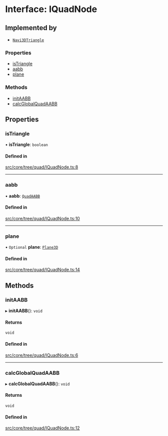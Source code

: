 # Interface: IQuadNode

## Implemented by

- [`Navi3DTriangle`](../classes/Navi3DTriangle.md)

### Properties

- [isTriangle](IQuadNode.md#istriangle)
- [aabb](IQuadNode.md#aabb)
- [plane](IQuadNode.md#plane)

### Methods

- [initAABB](IQuadNode.md#initaabb)
- [calcGlobalQuadAABB](IQuadNode.md#calcglobalquadaabb)

## Properties

### isTriangle

• **isTriangle**: `boolean`

#### Defined in

[src/core/tree/quad/IQuadNode.ts:8](https://github.com/Orillusion/orillusion/blob/main/src/core/tree/quad/IQuadNode.ts#L8)

___

### aabb

• **aabb**: [`QuadAABB`](../classes/QuadAABB.md)

#### Defined in

[src/core/tree/quad/IQuadNode.ts:10](https://github.com/Orillusion/orillusion/blob/main/src/core/tree/quad/IQuadNode.ts#L10)

___

### plane

• `Optional` **plane**: [`Plane3D`](../classes/Plane3D.md)

#### Defined in

[src/core/tree/quad/IQuadNode.ts:14](https://github.com/Orillusion/orillusion/blob/main/src/core/tree/quad/IQuadNode.ts#L14)

## Methods

### initAABB

▸ **initAABB**(): `void`

#### Returns

`void`

#### Defined in

[src/core/tree/quad/IQuadNode.ts:6](https://github.com/Orillusion/orillusion/blob/main/src/core/tree/quad/IQuadNode.ts#L6)

___

### calcGlobalQuadAABB

▸ **calcGlobalQuadAABB**(): `void`

#### Returns

`void`

#### Defined in

[src/core/tree/quad/IQuadNode.ts:12](https://github.com/Orillusion/orillusion/blob/main/src/core/tree/quad/IQuadNode.ts#L12)
